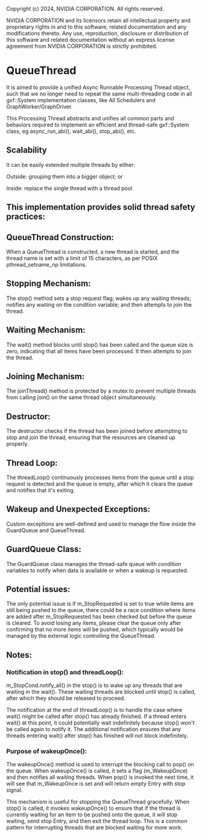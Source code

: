 Copyright (c) 2024, NVIDIA CORPORATION. All rights reserved.

NVIDIA CORPORATION and its licensors retain all intellectual property
and proprietary rights in and to this software, related documentation
and any modifications thereto. Any use, reproduction, disclosure or
distribution of this software and related documentation without an express
license agreement from NVIDIA CORPORATION is strictly prohibited.

# QueueThread
It is aimed to provide a unified Async Runnable Processing Thread object, such that we no longer need to repeat the same multi-threading
code in all gxf::System implementation classes, like All Schedulers and GraphWorker/GraphDriver.

This Processing Thread abstracts and unifies all common parts and behaviors required to implement an efficient and thread-safe gxf::System class, eg async_run_abi(), wait_abi(), stop_abi(), etc.

## Scalability
It can be easily extended multiple threads by either:

Outside: grouping them into a bigger object; or

Inside: replace the single thread with a thread pool

## This implementation provides solid thread safety practices:

## QueueThread Construction:
When a QueueThread is constructed, a new thread is started, and the thread name is set with a limit of 15 characters, as per POSIX pthread_setname_np limitations.

## Stopping Mechanism:
The stop() method sets a stop request flag;
wakes up any waiting threads;
notifies any waiting on the condition variable;
and then attempts to join the thread.

## Waiting Mechanism:
The wait() method blocks until stop() has been called and the queue size is zero, indicating that all items have been processed. It then attempts to join the thread.

## Joining Mechanism:
The joinThread() method is protected by a mutex to prevent multiple threads from calling join() on the same thread object simultaneously.

## Destructor:
The destructor checks if the thread has been joined before attempting to stop and join the thread, ensuring that the resources are cleaned up properly.

## Thread Loop:
The threadLoop() continuously processes items from the queue until a stop request is detected and the queue is empty, after which it clears the queue and notifies that it's exiting.

## Wakeup and Unexpected Exceptions:
Custom exceptions are well-defined and used to manage the flow inside the GuardQueue and QueueThread.

## GuardQueue Class:
The GuardQueue class manages the thread-safe queue with condition variables to notify when data is available or when a wakeup is requested.

## Potential issues:
The only potential issue is if m_StopRequested is set to true while items are still being pushed to the queue, there could be a race condition where items are added after m_StopRequested has been checked but before the queue is cleared. To avoid losing any items, please clear the queue only after confirming that no more items will be pushed, which typically would be managed by the external logic controlling the QueueThread.

## Notes:
### Notification in stop() and threadLoop():

m_StopCond.notify_all() in the stop() is to wake up any threads that are waiting in the wait().
These waiting threads are blocked until stop() is called, after which they should be released to proceed.

The notification at the end of threadLoop() is to handle the case where wait() might be called after stop() has already finished.
If a thread enters wait() at this point, it could potentially wait indefinitely because stop() won't be called again to notify it. The additional notification ensures that any threads entering wait() after stop() has finished will not block indefinitely.

### Purpose of wakeupOnce():

The wakeupOnce() method is used to interrupt the blocking call to pop() on the queue.
When wakeupOnce() is called, it sets a flag (m_WakeupOnce) and then notifies all waiting threads. When pop() is invoked the next time, it will see that m_WakeupOnce is set and will return empty Entry with stop signal.

This mechanism is useful for stopping the QueueThread gracefully. When stop() is called, it invokes wakeupOnce() to ensure that if the thread is currently waiting for an item to be pushed onto the queue, it will stop waiting, send stop Entry, and then exit the thread loop. This is a common pattern for interrupting threads that are blocked waiting for more work.
